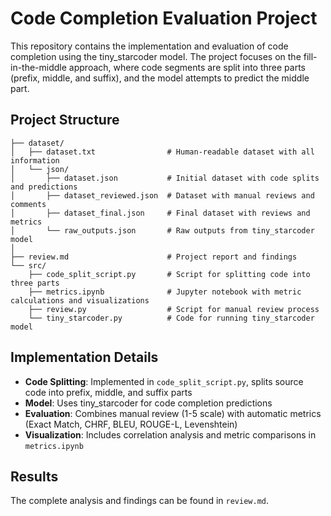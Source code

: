 # Code Completion Evaluation Project

This repository contains the implementation and evaluation of code completion using the tiny_starcoder model. The project focuses on the fill-in-the-middle approach, where code segments are split into three parts (prefix, middle, and suffix), and the model attempts to predict the middle part.

## Project Structure
```
├── dataset/
│   ├── dataset.txt                # Human-readable dataset with all information
│   └── json/
│       ├── dataset.json           # Initial dataset with code splits and predictions
│       ├── dataset_reviewed.json  # Dataset with manual reviews and comments
│       ├── dataset_final.json     # Final dataset with reviews and metrics
│       └── raw_outputs.json       # Raw outputs from tiny_starcoder model
│
├── review.md                      # Project report and findings
└── src/
    ├── code_split_script.py       # Script for splitting code into three parts
    ├── metrics.ipynb              # Jupyter notebook with metric calculations and visualizations
    ├── review.py                  # Script for manual review process
    └── tiny_starcoder.py          # Code for running tiny_starcoder model
```

## Implementation Details
- **Code Splitting**: Implemented in `code_split_script.py`, splits source code into prefix, middle, and suffix parts
- **Model**: Uses tiny_starcoder for code completion predictions
- **Evaluation**: Combines manual review (1-5 scale) with automatic metrics (Exact Match, CHRF, BLEU, ROUGE-L, Levenshtein)
- **Visualization**: Includes correlation analysis and metric comparisons in `metrics.ipynb`

## Results
The complete analysis and findings can be found in `review.md`.
